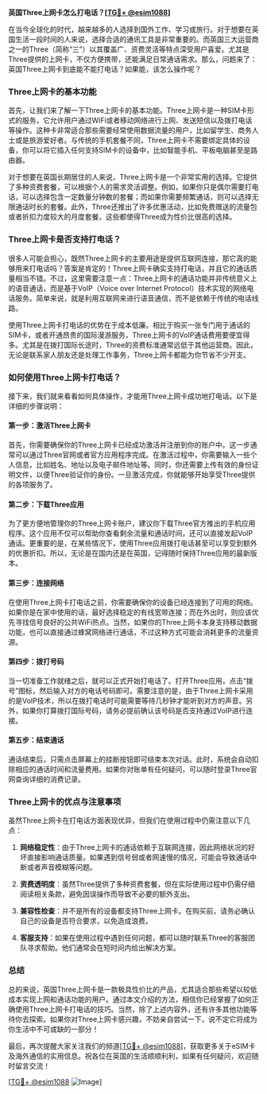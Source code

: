 **英国Three上网卡怎么打电话？[[TG💪+ @esim1088](https://t.me/s/esim1088)]**

在当今全球化的时代，越来越多的人选择到国外工作、学习或旅行。对于想要在英国生活一段时间的人来说，选择合适的通讯工具是非常重要的。而英国三大运营商之一的Three（简称“三”）以其覆盖广、资费灵活等特点深受用户喜爱。尤其是Three提供的上网卡，不仅方便携带，还能满足日常通话需求。那么，问题来了：英国Three上网卡到底能不能打电话？如果能，该怎么操作呢？

### Three上网卡的基本功能

首先，让我们来了解一下Three上网卡的基本功能。Three上网卡是一种SIM卡形式的服务，它允许用户通过WiFi或者移动网络进行上网、发送短信以及拨打电话等操作。这种卡非常适合那些需要经常使用数据流量的用户，比如留学生、商务人士或是旅游爱好者。与传统的手机套餐不同，Three上网卡不需要绑定具体的设备，你可以将它插入任何支持SIM卡的设备中，比如智能手机、平板电脑甚至是路由器。

对于想要在英国长期居住的人来说，Three上网卡是一个非常实用的选择。它提供了多种资费套餐，可以根据个人的需求灵活调整。例如，如果你只是偶尔需要打电话，可以选择包含一定数量分钟数的套餐；而如果你需要频繁通话，则可以选择无限通话时长的套餐。此外，Three还推出了许多优惠活动，比如免费赠送的流量包或者折扣力度较大的月度套餐，这些都使得Three成为性价比很高的选择。

### Three上网卡是否支持打电话？

很多人可能会担心，既然Three上网卡的主要用途是提供互联网连接，那它真的能够用来打电话吗？答案是肯定的！Three上网卡确实支持打电话，并且它的通话质量相当不错。不过，这里需要注意一点：Three上网卡的通话功能并非传统意义上的语音通话，而是基于VoIP（Voice over Internet Protocol）技术实现的网络电话服务。简单来说，就是利用互联网来进行语音通信，而不是依赖于传统的电话线路。

使用Three上网卡打电话的优势在于成本低廉。相比于购买一张专门用于通话的SIM卡，或者开通昂贵的国际漫游服务，Three上网卡的VoIP通话费用要便宜得多。尤其是在拨打国际长途时，Three的资费标准通常远低于其他运营商。因此，无论是联系家人朋友还是处理工作事务，Three上网卡都能为你节省不少开支。

### 如何使用Three上网卡打电话？

接下来，我们就来看看如何具体操作，才能用Three上网卡成功地打电话。以下是详细的步骤说明：

#### 第一步：激活Three上网卡
首先，你需要确保你的Three上网卡已经成功激活并注册到你的账户中。这一步通常可以通过Three官网或者官方应用程序完成。在激活过程中，你需要输入一些个人信息，比如姓名、地址以及电子邮件地址等。同时，你还需要上传有效的身份证明文件，以便Three验证你的身份。一旦激活完成，你就能够开始享受Three提供的各项服务了。

#### 第二步：下载Three应用
为了更方便地管理你的Three上网卡账户，建议你下载Three官方推出的手机应用程序。这个应用不仅可以帮助你查看剩余流量和通话时间，还可以直接发起VoIP通话。更重要的是，在某些情况下，使用Three应用拨打电话甚至可以享受到额外的优惠折扣。所以，无论是在国内还是在英国，记得随时保持Three应用的最新版本。

#### 第三步：连接网络
在使用Three上网卡打电话之前，你需要确保你的设备已经连接到了可用的网络。如果你是在家中使用的话，最好选择稳定的有线宽带连接；而在外出时，则应该优先寻找信号良好的公共WiFi热点。当然，如果你的Three上网卡本身支持移动数据功能，也可以直接通过蜂窝网络进行通话，不过这种方式可能会消耗更多的流量资源。

#### 第四步：拨打号码
当一切准备工作就绪之后，就可以正式开始打电话了。打开Three应用，点击“拨号”图标，然后输入对方的电话号码即可。需要注意的是，由于Three上网卡采用的是VoIP技术，所以在拨打电话时可能需要等待几秒钟才能听到对方的声音。另外，如果你打算拨打国际号码，请务必提前确认该号码是否支持通过VoIP进行连接。

#### 第五步：结束通话
通话结束后，只需点击屏幕上的挂断按钮即可结束本次对话。此时，系统会自动扣除相应的通话时间和流量费用。如果你对账单有任何疑问，可以随时登录Three官网查询详细的消费记录。

### Three上网卡的优点与注意事项

虽然Three上网卡在打电话方面表现优异，但我们在使用过程中仍需注意以下几点：

1. **网络稳定性**：由于Three上网卡的通话依赖于互联网连接，因此网络状况的好坏直接影响通话质量。如果遇到信号弱或者网速慢的情况，可能会导致通话中断或者声音模糊等问题。
   
2. **资费透明度**：虽然Three提供了多种资费套餐，但在实际使用过程中仍需仔细阅读相关条款，避免因误操作而导致不必要的额外支出。

3. **兼容性检查**：并不是所有的设备都支持Three上网卡。在购买前，请务必确认自己的设备是否符合要求，以免造成浪费。

4. **客服支持**：如果在使用过程中遇到任何问题，都可以随时联系Three的客服团队寻求帮助。他们通常会在短时间内给出解决方案。

### 总结

总的来说，英国Three上网卡是一款极具性价比的产品，尤其适合那些希望以较低成本实现上网和通话功能的用户。通过本文介绍的方法，相信你已经掌握了如何正确使用Three上网卡打电话的技巧。当然，除了上述内容外，还有许多其他功能等待你去探索。如果你对Three上网卡感兴趣，不妨亲自尝试一下，说不定它将成为你生活中不可或缺的一部分！

最后，再次提醒大家关注我们的频道[[TG💪+ @esim1088](https://t.me/s/esim1088)]，获取更多关于eSIM卡及海外通信的实用信息。祝各位在英国的生活顺顺利利，如果有任何疑问，欢迎随时留言交流！

[[TG💪+ @esim1088](https://t.me/s/esim1088) ![Image](https://i.postimg.cc/4NQfJmqS/Snipaste-2025-05-13-00-14-12.png)]